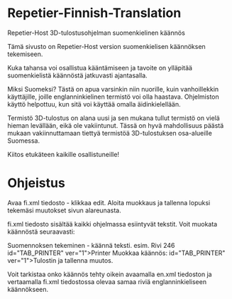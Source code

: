Repetier-Finnish-Translation
============================

Repetier-Host 3D-tulostusohjelman suomenkielinen käännös

Tämä sivusto on Repetier-Host version suomenkielisen käännöksen
tekemiseen.

Kuka tahansa voi osallistua kääntämiseen ja tavoite on ylläpitää
suomenkielistä käännöstä jatkuvasti ajantasalla.

Miksi Suomeksi?
Tästä on apua varsinkin niin nuorille, kuin vanhoillekkin käyttäjille,
joille englanninkielinen termistö voi olla haastava. Ohjelmiston käyttö
helpottuu, kun sitä voi käyttää omalla äidinkielellään.

Termistö
3D-tulostus on alana uusi ja sen mukana tullut termistö on vielä hieman
levällään, eikä ole vakiintunut. Tässä on hyvä mahdollisuus päästä
mukaan vakiinnuttamaan tiettyä termistöä 3D-tulostuksen osa-alueille
Suomessa.

Kiitos etukäteen kaikille osallistuneille!

Ohjeistus
============================

Avaa fi.xml tiedosto - klikkaa edit. Aloita muokkaus ja tallenna lopuksi tekemäsi muutokset sivun alareunasta.

fi.xml tiedosto sisältää kaikki ohjelmassa esiintyvät tekstit.
Voit muokata käännöstä seuraavasti:

Suomennoksen tekeminen - käännä teksti.
esim.
Rivi 246  id="TAB_PRINTER" ver="1">Printer
Muokkaa käännös: id="TAB_PRINTER" ver="1">Tulostin
ja tallenna muutos.

Voit tarkistaa onko käännös tehty oikein avaamalla en.xml tiedoston ja vertaamalla fi.xml tiedostossa olevaa samaa riviä englanninkieliseen käännökseen.
